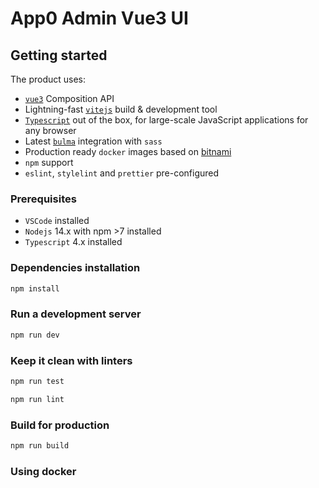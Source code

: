 # App0 Admin Vue3 UI

## Getting started

The product uses:

- [`vue3`](https://github.com/vuejs/vue-next) Composition API
- Lightning-fast [`vitejs`](https://github.com/vitejs/vite) build & development tool
- [`Typescript`](https://github.com/microsoft/typescript) out of the box, for large-scale JavaScript applications for any browser
- Latest [`bulma`](https://bulma.io/) integration with `sass`
- Production ready `docker` images based on [bitnami](https://bitnami.com/)
- `npm` support
- `eslint`, `stylelint` and `prettier` pre-configured

### Prerequisites

- `VSCode` installed
- `Nodejs` 14.x with npm >7 installed
- `Typescript` 4.x installed

### Dependencies installation

```bash
npm install
```

### Run a development server

```bash
npm run dev
```

### Keep it clean with linters

```bash
npm run test
```

```bash
npm run lint
```

### Build for production

```bash
npm run build
```

### Using docker
